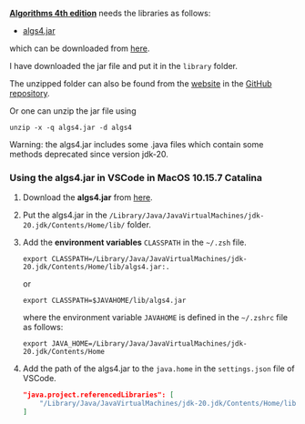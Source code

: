 **[Algorithms 4th edition](https://algs4.cs.princeton.edu/home/)** needs the libraries as follows:

- [algs4.jar](https://algs4.cs.princeton.edu/code/algs4.jar)

which can be downloaded from [here](https://algs4.cs.princeton.edu/code/).

I have downloaded the jar file and put it in the `library` folder.

The unzipped folder can also be found from the [website](https://github.com/kevin-wayne/algs4/tree/master/src/main/java/edu/princeton/cs/algs4) in the [GitHub repository](https://github.com/kevin-wayne/algs4).

Or one can unzip the jar file using 

```shell
unzip -x -q algs4.jar -d algs4
```

Warning: the algs4.jar includes some .java files which contain some methods deprecated since version jdk-20.

### Using the algs4.jar in VSCode in MacOS 10.15.7 Catalina

1. Download the **algs4.jar** from [here](https://algs4.cs.princeton.edu/code/).

2. Put the algs4.jar in the `/Library/Java/JavaVirtualMachines/jdk-20.jdk/Contents/Home/lib/` folder.

3. Add the **environment variables** `CLASSPATH` in the `~/.zsh` file.

    ```shell
    export CLASSPATH=/Library/Java/JavaVirtualMachines/jdk-20.jdk/Contents/Home/lib/algs4.jar:.
    ```

    or 

    ```shell
    export CLASSPATH=$JAVAHOME/lib/algs4.jar
    ```

    where the environment variable `JAVAHOME` is defined in the `~/.zshrc` file as follows:

    ```shell
    export JAVA_HOME=/Library/Java/JavaVirtualMachines/jdk-20.jdk/Contents/Home
    ```

4. Add the path of the algs4.jar to the `java.home` in the `settings.json` file of VSCode.

    ```json
    "java.project.referencedLibraries": [
        "/Library/Java/JavaVirtualMachines/jdk-20.jdk/Contents/Home/lib/algs4.jar"
    ]
    ```